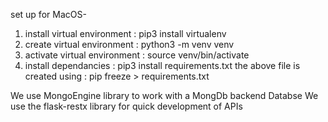 set up for MacOS- 
1. install virtual environment : pip3 install virtualenv
2. create virtual environment : python3 -m venv venv
3. activate virtual environment : source venv/bin/activate
4. install dependancies : pip3 install requirements.txt
the above file is created using : pip freeze > requirements.txt

We use MongoEngine library to work with a MongDb backend Databse
We use the flask-restx library for quick development of APIs

